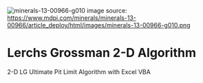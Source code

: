 ![minerals-13-00966-g010](https://github.com/user-attachments/assets/48a24d45-7b24-40ed-9ecb-7665bdd9a66f)
image source: https://www.mdpi.com/minerals/minerals-13-00966/article_deploy/html/images/minerals-13-00966-g010.png

# Lerchs Grossman 2-D Algorithm
 2-D LG Ultimate Pit Limit Algorithm with Excel VBA
